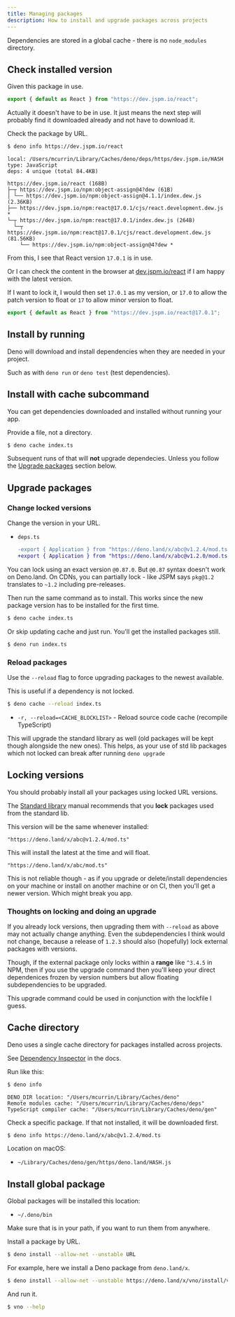 ```yaml
---
title: Managing packages
description: How to install and upgrade packages across projects
---
```


Dependencies are stored in a global cache - there is no `node_modules` directory.


## Check installed version

Given this package in use.

```typescript
export { default as React } from "https://dev.jspm.io/react";
```

Actually it doesn't have to be in use. It just means the next step will probably find it downloaded already and not have to download it.

Check the package by URL.

```sh
$ deno info https://dev.jspm.io/react
```
```
local: /Users/mcurrin/Library/Caches/deno/deps/https/dev.jspm.io/HASH
type: JavaScript
deps: 4 unique (total 84.4KB)

https://dev.jspm.io/react (168B)
├─┬ https://dev.jspm.io/npm:object-assign@4?dew (61B)
│ └── https://dev.jspm.io/npm:object-assign@4.1.1/index.dew.js (2.36KB)
├── https://dev.jspm.io/npm:react@17.0.1/cjs/react.development.dew.js *
└─┬ https://dev.jspm.io/npm:react@17.0.1/index.dew.js (264B)
  └─┬ https://dev.jspm.io/npm:react@17.0.1/cjs/react.development.dew.js (81.56KB)
    └── https://dev.jspm.io/npm:object-assign@4?dew *
```

From this, I see that React version `17.0.1` is in use.

Or I can check the content in the browser at [dev.jspm.io/react](https://dev.jspm.io/react) if I am happy with the latest version.

If I want to lock it, I would then set `17.0.1` as my version, or `17.0` to allow the patch version to float or `17` to allow minor version to float.

```typescript
export { default as React } from "https://dev.jspm.io/react@17.0.1";
```


## Install by running

Deno will download and install dependencies when they are needed in your project.

Such as with `deno run` or `deno test` (test dependencies). 


## Install with cache subcommand

You can get dependencies downloaded and installed without running your app. 

Provide a file, not a directory.

```sh
$ deno cache index.ts
```

Subsequent runs of that will **not** upgrade dependecies. Unless you follow the [Upgrade packages](#upgrade-packagse) section below.


## Upgrade packages

### Change locked versions

Change the version in your URL.

- `deps.ts`
    ```diff
    -export { Application } from "https://deno.land/x/abc@v1.2.4/mod.ts";
    +export { Application } from "https://deno.land/x/abc@v1.2.0/mod.ts";
    ```

You can lock using an exact version `@0.87.0`. But `@0.87` syntax doesn't work on Deno.land. On CDNs, you can partially lock - like JSPM says `pkg@1.2` translates to `~1.2` including pre-releases.

Then run the same command as to install. This works since the new package version has to be installed for the first time.

```sh
$ deno cache index.ts
```

Or skip updating cache and just run. You'll get the installed packages still.

```sh
$ deno run index.ts
```

### Reload packages

Use the `--reload` flag to force upgrading packages to the newest available. 

This is useful if a dependency is not locked.

```sh
$ deno cache --reload index.ts
```

- `-r, --reload=<CACHE_BLOCKLIST>` - Reload source code cache (recompile TypeScript)

This will upgrade the standard library as well (old packages will be kept though alongside the new ones). This helps, as your use of std lib packages which not locked can break after running `deno upgrade`


## Locking versions

You should probably install all your packages using locked URL versions.

The [Standard library](https://deno.land/manual/standard_library) manual recommends that you **lock** packages used from the standard lib.

This version will be the same whenever installed:

```
"https://deno.land/x/abc@v1.2.4/mod.ts"
```

This will install the latest at the time and will float.

```
"https://deno.land/x/abc/mod.ts"
```

This is not reliable though - as if you upgrade or delete/install dependencies on your machine or install on another machine or on CI, then you'll get a newer version. Which might break you app.

### Thoughts on locking and doing an upgrade

If you already lock versions, then upgrading them with `--reload` as above may not actually change anything. Even the subdependencies I think would not change, because a release of `1.2.3` should also (hopefully) lock external packages with versions. 

Though, if the external package only locks within a **range** like `^3.4.5` in NPM, then if you use the upgrade command then you'll keep your direct dependenices frozen by version numbers but allow floating subdependencies to be upgraded.

This upgrade command could be used in conjunction with the lockfile I guess.


## Cache directory

Deno uses a single cache directory for packages installed across projects.

See [Dependency Inspector](https://deno.land/manual/tools/dependency_inspector) in the docs.

Run like this:

```sh
$ deno info
```
```
DENO_DIR location: "/Users/mcurrin/Library/Caches/deno"
Remote modules cache: "/Users/mcurrin/Library/Caches/deno/deps"
TypeScript compiler cache: "/Users/mcurrin/Library/Caches/deno/gen"
```

Check a specific package. If that not installed, it will be downloaded first.

```sh
$ deno info https://deno.land/x/abc@v1.2.4/mod.ts
```

Location on macOS:

- `~/Library/Caches/deno/gen/https/deno.land/HASH.js`


## Install global package

Global packages will be installed this location:

- `~/.deno/bin`

Make sure that is in your path, if you want to run them from anywhere.

Install a package by URL.

```sh
$ deno install --allow-net --unstable URL
```

For example, here we install a Deno package from `deno.land/x`.

```sh
$ deno install --allow-net --unstable https://deno.land/x/vno/install/vno.ts
```

And run it.

```sh
$ vno --help
```

